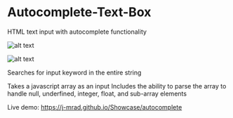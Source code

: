 # Autocomplete-Text-Box
HTML text input with autocomplete functionality

![alt text](https://i.gyazo.com/90bca12004efee1f817694c8953ed6fc.png)

![alt text](https://i.gyazo.com/e3bde8b954d292fd21fd9cb5fddc83bf.png)

Searches for input keyword in the entire string

Takes a javascript array as an input
Includes the ability to parse the array to handle null, underfined, integer, float, and sub-array elements


Live demo: https://j-mrad.github.io/Showcase/autocomplete
